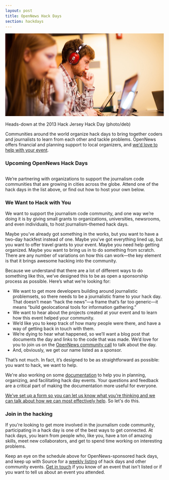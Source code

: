 ```yaml
---
layout: post
title: OpenNews Hack Days
section: hackdays
---
```

<img src="/media/img/hackdays.jpg" class="topline">
<p class="caption">Heads-down at the 2013 Hack Jersey Hack Day (photo/deb)</p>

<p class="bodybig">Communities around the world organize hack days to bring together coders and journalists to learn from each other and tackle problems. OpenNews offers financial and planning support to local organizers, and <a href="https://sendto.mozilla.org/page/s/knight-mozilla-news-hack-day">we'd love to help with your event</a>.</p>

<div id="hackcalbox">
    <h3>Upcoming OpenNews Hack Days</h3>
    <table id="hackcal">
    </table>
    </div>
We’re partnering with organizations to support the journalism code communities that are growing in cities across the globe. Attend one of the hack days in the list above, or find out how to host your own below.

<h3>We Want to Hack with You</h3>

We want to support the journalism code community, and one way we’re doing it is by giving small grants to organizations, universities, newsrooms, and even individuals, to host journalism-themed hack days.

Maybe you’ve already got something in the works, but you want to have a two-day hackfest instead of one. Maybe you’ve got everything lined up, but you want to offer travel grants to your event. Maybe you need help getting organized. Maybe you want to bring us in to do something from scratch. There are any number of variations on how this can work—the key element is that it brings awesome hacking into the community.

Because we understand that there are a lot of different ways to do something like this, we’ve designed this to be as open a sponsorship process as possible. Here’s what we’re looking for:

* We want to get more developers building around journalistic problemsets, so there needs to be a journalistic frame to your hack day. That doesn’t mean “hack the news”—a frame that’s far too generic—it means “build geolocational tools for information gathering.”
* We want to hear about the projects created at your event and to learn how this event helped your community.
* We’d like you to keep track of how many people were there, and have a way of getting back in touch with them.
* We’re dying to hear what happened, so we’ll want a blog post that documents the day and links to the code that was made. We’d love for you to join us on the <a href="https://wiki.mozilla.org/OpenNews/Calls">OpenNews community call</a> to talk about the day.
* And, obviously, we get our name listed as a sponsor.

That’s not much. In fact, it’s designed to be as straightforward as possible: you want to hack, we want to help.

We're also working on some <a href="https://github.com/erikao/journohackdays">documentation</a> to help you in planning, organizing, and facilitating hack day events. Your questions and feedback are a critical part of making the documentation more useful for everyone. 

<a href="https://sendto.mozilla.org/page/s/knight-mozilla-news-hack-day">We’ve set up a form so you can let us know what you’re thinking and we can talk about how we can most effectively help</a>. So let's do this. 

<h3>Join in the hacking</h3>

If you're looking to get more involved in the journalism code community, participating in a hack day is one of the best ways to get connected. At hack days, you learn from people who, like you, have a ton of amazing skills, meet new collaborators, and get to spend time working on interesting problems. 

Keep an eye on the schedule above for OpenNews-sponsored hack days, and keep up with Source for a <a href="http://source.mozillaopennews.org/en-US/articles/tags/events/">weekly listing</a> of hack days and other community events. <a href="mailto:opennews@mozillafoundation.org">Get in touch</a> if you know of an event that isn't listed or if you want to tell us about an event you attended.

<script type="text/javascript" src="media/js/tabletop.js"></script>

<script type="text/javascript">
    
      //window.onload = function() { init() };

      var public_spreadshseet_url = 'https://docs.google.com/spreadsheet/pub?key=0Anp-zgGKPxl7dFRBeHFiN2RIRmtablN1aFpwM05hM1E&output=html';

      $(document).ready( function() {
        Tabletop.init( { key: public_spreadshseet_url,
                         callback: showInfo,
                         debug: true } )
      });
      
        
      function showInfo() {        
        
        $.each( Tabletop.sheets("Sheet1").all(), function(i, hackday) {
          var hack_li = $('<tr><td class="date">' + hackday.date + '</td><td class="event"><a href="' + hackday.website +'">' + hackday.title + '</a></td><td class="location">' + hackday.location + '</td></tr>')
          hack_li.appendTo("#hackcal");
          
       if (hackday.status != 'happening') {
            hack_li.addClass('hide');
            };
 		});
 		 		
 		         
      };
      
</script>
